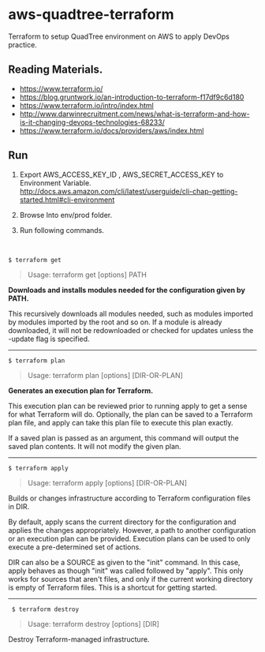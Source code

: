 # aws-quadtree-terraform
Terraform to setup QuadTree environment on AWS to apply DevOps practice.

## Reading Materials.
- https://www.terraform.io/
- https://blog.gruntwork.io/an-introduction-to-terraform-f17df9c6d180
- https://www.terraform.io/intro/index.html
- http://www.darwinrecruitment.com/news/what-is-terraform-and-how-is-it-changing-devops-technologies-68233/
- https://www.terraform.io/docs/providers/aws/index.html


## Run

1. Export AWS_ACCESS_KEY_ID , AWS_SECRET_ACCESS_KEY to Environment Variable.
  http://docs.aws.amazon.com/cli/latest/userguide/cli-chap-getting-started.html#cli-environment

2. Browse Into env/prod folder.

3. Run following commands.

<br>

```$ terraform get```
> Usage: terraform get [options] PATH<br>

**Downloads and installs modules needed for the configuration given by
PATH.**

This recursively downloads all modules needed, such as modules
imported by modules imported by the root and so on. If a module is
already downloaded, it will not be redownloaded or checked for updates
unless the -update flag is specified.

----------
```$ terraform plan```
> Usage: terraform plan [options] [DIR-OR-PLAN]

  **Generates an execution plan for Terraform.**

  This execution plan can be reviewed prior to running apply to get a
  sense for what Terraform will do. Optionally, the plan can be saved to
  a Terraform plan file, and apply can take this plan file to execute
  this plan exactly.

  If a saved plan is passed as an argument, this command will output
  the saved plan contents. It will not modify the given plan.

  ---------
  ```$ terraform apply```
  > Usage: terraform apply [options] [DIR-OR-PLAN]

  Builds or changes infrastructure according to Terraform configuration
  files in DIR.

  By default, apply scans the current directory for the configuration
  and applies the changes appropriately. However, a path to another
  configuration or an execution plan can be provided. Execution plans can be
  used to only execute a pre-determined set of actions.

  DIR can also be a SOURCE as given to the "init" command. In this case,
  apply behaves as though "init" was called followed by "apply". This only
  works for sources that aren't files, and only if the current working
  directory is empty of Terraform files. This is a shortcut for getting
  started.

  ---------
  ``` $ terraform destroy```
  > Usage: terraform destroy [options] [DIR]

  Destroy Terraform-managed infrastructure.